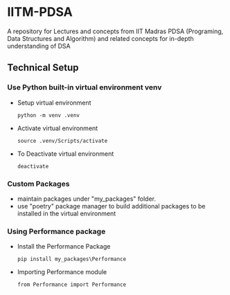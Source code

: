 # IITM-PDSA

A repository for Lectures and concepts from IIT Madras PDSA (Programing, Data Structures and Algorithm) and related concepts for in-depth understanding of DSA

## Technical Setup

### Use Python built-in virtual environment venv

- Setup virtual environment

  ```
  python -m venv .venv
  ```

- Activate virtual environment
  ```
  source .venv/Scripts/activate
  ```
- To Deactivate virtual environment
  ```
  deactivate
  ```

### Custom Packages

- maintain packages under "my_packages" folder.
- use "poetry" package manager to build additional packages to be installed in the virtual environment

### Using Performance package

- Install the Performance Package

  ```
  pip install my_packages\Performance
  ```

- Importing Performance module
  ```
  from Performance import Performance
  ```

